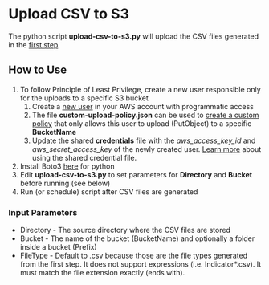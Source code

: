 # Upload CSV to S3
The python script **upload-csv-to-s3.py** will upload the CSV files generated in the [first step](/1-generate-csv/)

## How to Use
1. To follow Principle of Least Privilege, create a new user responsible only for the uploads to a specific S3 bucket
   1. Create a [new user](https://docs.aws.amazon.com/IAM/latest/UserGuide/id_users_create.html) in your AWS account with programmatic access
   1. The file **custom-upload-policy.json** can be used to [create a custom policy](https://docs.aws.amazon.com/IAM/latest/UserGuide/access_policies_create.html) that only allows this user to upload (PutObject) to a specific **BucketName**
   1. Update the shared **credentials** file with the *aws_access_key_id* and *aws_secret_access_key* of the newly created user.  [Learn more](https://docs.aws.amazon.com/cli/latest/userguide/cli-configure-files.html) about using the shared credential file.
1. Install Boto3 [here](https://github.com/boto/boto3) for python
1. Edit **upload-csv-to-s3.py** to set parameters for **Directory** and **Bucket** before running (see below)
1. Run (or schedule) script after CSV files are generated

### Input Parameters
* Directory - The source directory where the CSV files are stored
* Bucket - The name of the bucket (BucketName) and optionally a folder inside a bucket (Prefix)
* FileType - Default to .csv because those are the file types generated from the first step.  It does not support expressions (i.e. Indicator*.csv).  It must match the file extension exactly (ends with).
